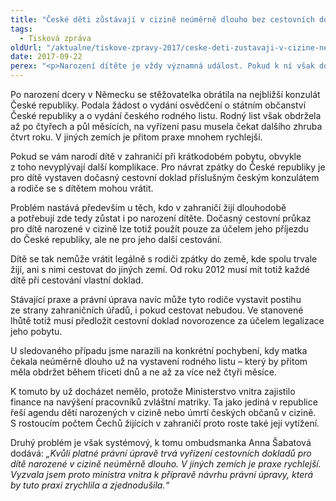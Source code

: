 ```yaml
---
title: "České děti zůstávají v cizině neúměrně dlouho bez cestovních dokladů. Ombudsmanka to chce změnit"
tags:
  - Tisková zpráva
oldUrl: "/aktualne/tiskove-zpravy-2017/ceske-deti-zustavaji-v-cizine-neumerne-dlouho-bez-cestovnich-dokladu-ombudsmanka-to-chc"
date: 2017-09-22
perex: "<p>Narození dítěte je vždy významná událost. Pokud k ní však dojde při pobytu v cizině, doprovází ji komplikace s vyřízením cestovních dokladů. Na ombudsmanku se obrátila stěžovatelka, jejíž dcera narodila v Německu. Na vyřízení českého cestovního pasu čekala osm měsíců. Bez něj přitom nemůže s dítětem legálně překročit hranice. V jiných zemích může chybějící cestovní doklad přinášet další komplikace při jednání s místními úřady. Ombudsmanka se snaží dosáhnout toho, aby české děti narozené v cizině získaly své doklady co nejdříve. </p>"
---
```


<!-- imported from the old website -->

<p>Po narození dcery v Německu se stěžovatelka obrátila na nejbližší konzulát České republiky. Podala žádost o vydání osvědčení o státním občanství České republiky a o vydání českého rodného listu. Rodný list však obdržela až po čtyřech a půl měsících, na vyřízení pasu musela čekat dalšího zhruba čtvrt roku. V jiných zemích je přitom praxe mnohem rychlejší. </p> <p>Pokud se vám narodí dítě v zahraničí při krátkodobém pobytu, obvykle z toho nevyplývají další komplikace. Pro návrat zpátky do České republiky je pro dítě vystaven dočasný cestovní doklad příslušným českým konzulátem a rodiče se s dítětem mohou vrátit. </p> <p>Problém nastává především u těch, kdo v zahraničí žijí dlouhodobě a potřebují zde tedy zůstat i po narození dítěte. Dočasný cestovní průkaz pro dítě narozené v cizině lze totiž použít pouze za účelem jeho příjezdu do České republiky, ale ne pro jeho další cestování. </p> <p>Dítě se tak nemůže vrátit legálně s rodiči zpátky do země, kde spolu trvale žijí, ani s nimi cestovat do jiných zemí. Od roku 2012 musí mít totiž každé dítě při cestování vlastní doklad. </p> <p>Stávající praxe a právní úprava navíc může tyto rodiče vystavit postihu ze strany zahraničních úřadů, i pokud cestovat nebudou. Ve stanovené lhůtě totiž musí předložit cestovní doklad novorozence za účelem legalizace jeho pobytu.</p> <p>U sledovaného případu jsme narazili na konkrétní pochybení, kdy matka čekala neúměrně dlouho už na vystavení rodného listu – který by přitom měla obdržet během třiceti dnů a ne až za více než čtyři měsíce. </p> <p>K tomuto by už docházet nemělo, protože Ministerstvo vnitra zajistilo finance na navýšení pracovníků zvláštní matriky. Ta jako jediná v republice řeší agendu dětí narozených v cizině nebo úmrtí českých občanů v cizině. S rostoucím počtem Čechů žijících v zahraničí proto roste také její vytížení. </p> <p>Druhý problém je však systémový, k tomu ombudsmanka Anna Šabatová dodává: <i>„Kvůli platné právní úpravě trvá vyřízení cestovních dokladů pro dítě narozené v cizině neúměrně dlouho. V jiných zemích je praxe rychlejší. Vyzvala jsem proto ministra vnitra k přípravě návrhu právní úpravy, která by tuto praxi zrychlila a zjednodušila.“</i></p>
